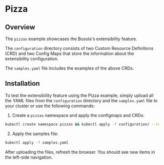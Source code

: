 # Pizza

## Overview

The `pizzas` example showcases the Busola's extensibility feature.

The `configuration` directory consists of two Custom Resource Definitions (CRD) and two Config Maps that store the information about the extensibility configuration.

The `samples.yaml` file includes the examples of the above CRDs.

## Installation

To test the extensibility feature using the Pizza example, simply upload all the YAML files from the `configuration` directory and the `samples.yaml` file to your cluster or use the following commands:

1. Create a `pizzas` namespace and apply the configmaps and CRDs:

```bash
kubectl create namespace pizzas && kubectl apply -f configuration/ --recursive
```

2. Apply the samples file:

```bash
kubectl apply -f samples.yaml
```

After uploading the files, refresh the browser. You should see new items in the left-side navigation.
